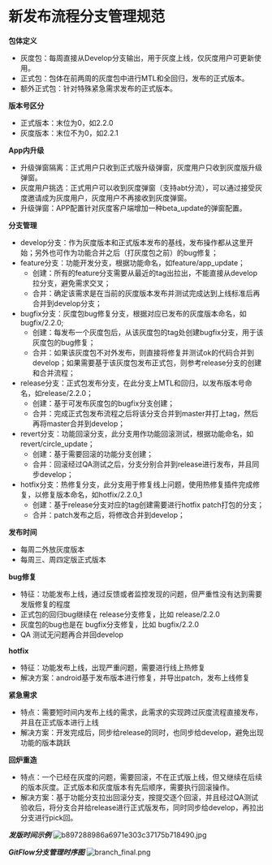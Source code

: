 # 新发布流程分支管理规范



**包体定义**

- 灰度包：每周直接从Develop分支输出，用于灰度上线，仅灰度用户可更新使用。
- 正式包：包体在前两周的灰度包中进行MTL和全回归，发布的正式版本。
- 额外正式包：针对特殊紧急需求发布的正式版本。

**版本号区分**

- 正式版本：末位为0，如2.2.0
- 灰度版本：末位不为0，如2.2.1

**App内升级**

- 升级弹窗隔离：正式用户只收到正式版升级弹窗，灰度用户只收到灰度版升级弹窗。
- 灰度用户挑选：正式用户可以收到灰度弹窗（支持abt分流），可以通过接受灰度邀请成为灰度用户，灰度用户不再接收到灰度弹窗。
- 升级弹窗：APP配置针对灰度客户端增加一种beta_update的弹窗配置。

**分支管理**

- develop分支：作为灰度版本和正式版本发布的基线，发布操作都从这里开始；另外也可作为功能合并之后（打灰度包之前）的bug修复；
- feature分支：功能开发分支，根据功能命名，如feature/app_update；
  - 创建：所有的feature分支需要从最近的tag出拉出，不能直接从develop拉分支，避免需求交叉；
  - 合并：确定该需求是在当前的灰度版本发布并测试完成达到上线标准后再合并到develop分支；
- bugfix分支：灰度包bug修复分支，根据对应已发布的灰度版本命名，如bugfix/2.2.0;
  - 创建：每发布一个灰度包后，从该灰度包的tag处创建bugfix分支，用于该灰度包的bug修复；
  - 合并：如果该灰度包不对外发布，则直接将修复并测试ok的代码合并到develop；如果需要基于该灰度包发布正式包，则参考release分支的创建和合并流程；
- release分支：正式包发布分支，在此分支上MTL和回归，以发布版本号命名，如release/2.2.0；
  - 创建：基于可发布灰度包的bugfix分支创建；
  - 合并：完成正式包发布流程之后将该分支合并到master并打上tag，然后再将master合并到develop；
- revert分支：功能回滚分支，此分支用作功能回滚测试，根据功能命名，如revert/circle_update；
  - 创建：基于需要回滚的功能分支创建；
  - 合并：回滚经过QA测试之后，分支分别合并到release进行发布，并且同步develop；
- hotfix分支：热修复分支，此分支用于修复线上问题，使用热修复插件完成修复，以修复版本命名，如hotfix/2.2.0_1
  - 创建：基于release分支对应的tag创建需要进行hotfix patch打包的分支；
  - 合并：patch发布之后，将修改合并到develop；

**发布时间**

- 每周二外放灰度版本
- 每周三、周四定版正式版本

**bug修复**

- 特征：功能发布上线，通过反馈或者监控发现的问题，但严重性没有达到需要发版修复的程度
- 正式包的回归bug继续在 release分支修复，比如 release/2.2.0
- 灰度包的bug也是在 bugfix分支修复，比如 bugfix/2.2.0
- QA 测试无问题再合并回develop

**hotfix**

- 特征：功能发布上线，出现严重问题，需要进行线上热修复
- 解决方案：android基于发布版本进行修复，并导出patch，发布上线修复

**紧急需求**

- 特点：需要短时间内发布上线的需求，此需求的实现跨过灰度流程直接发布，并且在正式版本进行上线
- 解决方案：开发完成后，同步给release的同时，也同步给develop，避免出现功能的版本跳跃

**回炉重造**

- 特点：一个已经在灰度的问题，需要回滚，不在正式版上线，但又继续在后续的版本灰度。正式版本和灰度版本有先后顺序，需要执行回滚操作。
- 解决方案：基于功能分支拉出回滚分支，按提交逐个回滚，并且经过QA测试验收后，将分支合并给release进行正式版发布，同时同步给develop，再拉出分支进行pick回。

***发版时间示例***
![b897288986a6971e303c37175b718490.jpg](http://pfp.ps.netease.com/kmpvt/file/5f0efc918c56743e1f179459krvU8E6b01?sign=7Q8he5_k-CHFNGHRsB_oWwz-5u4=&expire=1598585342)

***GitFlow分支管理时序图***
![branch_final.png](http://pfp.ps.netease.com/kmpvt/file/5f4756976158bcf4103ae2b0Smexq9aC01?sign=XrFY3EPcFg2IdKQ-uid4onmgQVg=&expire=1598585342)